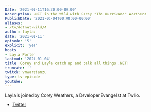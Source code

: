 ```yaml
---
Date: '2021-01-11T16:30:00-00:00'
Description: .NET in the Wild with Corey "The Hurricane" Weathers
PublishDate: '2021-01-04T00:00:00-00:00'
aliases:
- /tv/dotnet-wild/4
author: laylap
date: '2021-01-11'
episode: '5'
explicit: 'yes'
hosts:
- Layla Porter
lastmod: '2021-01-04'
title: Corey and Layla catch up and talk all things .NET!
truncate: ''
twitch: vmwaretanzu
type: tv-episode
youtube: 
---
```


Layla is joined by Corey Weathers, a Developer Evangelist at Twilio.

- [Twitter](https://twitter.com/coreylweathers)